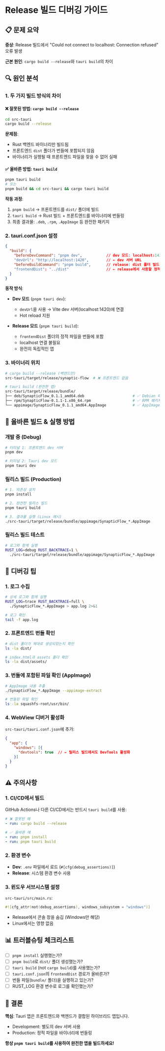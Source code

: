 # Release 빌드 디버깅 가이드

## 📋 문제 요약

**증상**: Release 빌드에서 "Could not connect to localhost: Connection refused" 오류 발생

**근본 원인**: `cargo build --release`와 `tauri build`의 차이

## 🔍 원인 분석

### 1. 두 가지 빌드 방식의 차이

#### ❌ 잘못된 방법: `cargo build --release`
```bash
cd src-tauri
cargo build --release
```
**문제점**:
- Rust 백엔드 바이너리만 빌드됨
- 프론트엔드 `dist` 폴더가 번들에 포함되지 않음
- 바이너리가 실행될 때 프론트엔드 파일을 찾을 수 없어 실패

#### ✅ 올바른 방법: `tauri build`
```bash
pnpm tauri build
# 또는
pnpm build && cd src-tauri && cargo tauri build
```
**작동 과정**:
1. `pnpm build` → 프론트엔드를 `dist/` 폴더에 빌드
2. `tauri build` → Rust 빌드 + 프론트엔드를 바이너리에 번들링
3. 최종 결과물: `.deb`, `.rpm`, `.AppImage` 등 완전한 패키지

### 2. tauri.conf.json 설정

```json
{
  "build": {
    "beforeDevCommand": "pnpm dev",           // dev 모드: localhost:1420
    "devUrl": "http://localhost:1420",        // ← dev 서버 URL
    "beforeBuildCommand": "pnpm build",       // release: dist 폴더 빌드
    "frontendDist": "../dist"                 // ← release에서 사용할 정적 파일 경로
  }
}
```

**동작 방식**:
- **Dev 모드** (`pnpm tauri dev`): 
  - `devUrl`을 사용 → Vite dev 서버(localhost:1420)에 연결
  - Hot reload 지원
  
- **Release 모드** (`pnpm tauri build`):
  - `frontendDist` 폴더의 정적 파일을 번들에 포함
  - localhost 연결 불필요
  - 완전히 독립적인 앱

### 3. 바이너리 위치

```bash
# cargo build --release (백엔드만)
src-tauri/target/release/synaptic-flow  # ❌ 프론트엔드 없음

# tauri build (완전한 앱)
src-tauri/target/release/bundle/
├── deb/SynapticFlow_0.1.1_amd64.deb                      # ✅ Debian 패키지
├── rpm/SynapticFlow-0.1.1-1.x86_64.rpm                   # ✅ RPM 패키지
└── appimage/SynapticFlow_0.1.1_amd64.AppImage            # ✅ AppImage
```

## 🚀 올바른 빌드 & 실행 방법

### 개발 중 (Debug)
```bash
# 터미널 1: 프론트엔드 dev 서버
pnpm dev

# 터미널 2: Tauri dev 모드
pnpm tauri dev
```

### 릴리스 빌드 (Production)
```bash
# 1. 의존성 설치
pnpm install

# 2. 완전한 릴리스 빌드
pnpm tauri build

# 3. 결과물 실행 (Linux 예시)
./src-tauri/target/release/bundle/appimage/SynapticFlow_*.AppImage
```

### 릴리스 빌드 테스트
```bash
# 로그와 함께 실행
RUST_LOG=debug RUST_BACKTRACE=1 \
  ./src-tauri/target/release/bundle/appimage/SynapticFlow_*.AppImage
```

## 🔧 디버깅 팁

### 1. 로그 수집
```bash
# 상세 로그와 함께 실행
RUST_LOG=trace RUST_BACKTRACE=full \
  ./SynapticFlow_*.AppImage > app.log 2>&1

# 로그 확인
tail -f app.log
```

### 2. 프론트엔드 번들 확인
```bash
# dist 폴더가 제대로 생성되었는지 확인
ls -la dist/

# index.html과 assets 폴더 확인
ls -la dist/assets/
```

### 3. 번들에 포함된 파일 확인 (AppImage)
```bash
# AppImage 내용 추출
./SynapticFlow_*.AppImage --appimage-extract

# 번들된 파일 확인
ls -la squashfs-root/usr/bin/
```

### 4. WebView 디버거 활성화

`src-tauri/tauri.conf.json`에 추가:
```json
{
  "app": {
    "windows": [{
      "devtools": true  // ← 릴리스 빌드에서도 DevTools 활성화
    }]
  }
}
```

## ⚠️ 주의사항

### 1. CI/CD에서 빌드
GitHub Actions나 다른 CI/CD에서는 반드시 `tauri build`를 사용:

```yaml
# ❌ 잘못된 예
- run: cargo build --release

# ✅ 올바른 예
- run: pnpm install
- run: pnpm tauri build
```

### 2. 환경 변수
- **Dev**: `.env` 파일에서 로드 (`#[cfg(debug_assertions)]`)
- **Release**: 시스템 환경 변수 사용

### 3. 윈도우 서브시스템 설정
`src-tauri/src/main.rs`:
```rust
#![cfg_attr(not(debug_assertions), windows_subsystem = "windows")]
```
- Release에서 콘솔 창을 숨김 (Windows만 해당)
- Linux에서는 영향 없음

## 📊 트러블슈팅 체크리스트

- [ ] `pnpm install` 실행했는가?
- [ ] `pnpm build`로 `dist/` 폴더 생성했는가?
- [ ] `tauri build` (not `cargo build`)를 사용했는가?
- [ ] `tauri.conf.json`의 `frontendDist` 경로가 올바른가?
- [ ] 번들 파일(`bundle/` 폴더)을 실행하고 있는가?
- [ ] RUST_LOG 환경 변수로 로그를 확인했는가?

## 🎯 결론

**핵심**: Tauri 앱은 프론트엔드와 백엔드가 결합된 하이브리드 앱입니다.
- Development: 별도의 dev 서버 사용
- Production: 정적 파일을 바이너리에 번들링

**항상 `pnpm tauri build`를 사용하여 완전한 앱을 빌드하세요!**
